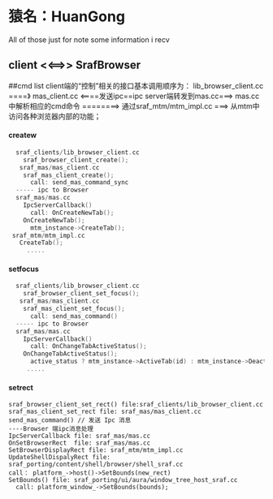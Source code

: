 猿名：HuanGong
=======

All of those just for note some information i recv



## client <<==>> SrafBrowser

##cmd list
client端的“控制”相关的接口基本调用顺序为： lib_browser_client.cc  ====》 mas_client.cc <====发送ipc==ipc server端转发到mas.cc===> mas.cc中解析相应的cmd命令 ========> 通过sraf_mtm/mtm_impl.cc ===> 从mtm中访问各种浏览器内部的功能；

#### createw
```c
  sraf_clients/lib_browser_client.cc
    sraf_browser_client_create();
   sraf_mas/mas_client.cc 
    sraf_mas_client_create();
      call: send_mas_command_sync
  ----- ipc to Browser
  sraf_mas/mas.cc
    IpcServerCallback()
      call: OnCreateNewTab();
    OnCreateNewTab();
      mtm_instance->CreateTab();
 sraf_mtm/mtm_impl.cc
   CreateTab();
     .....
```

#### setfocus
```c
  sraf_clients/lib_browser_client.cc
    sraf_browser_client_set_focus();
   sraf_mas/mas_client.cc 
    sraf_mas_client_set_focus();
      call: send_mas_command()
  ----- ipc to Browser
  sraf_mas/mas.cc
    IpcServerCallback()
      call: OnChangeTabActiveStatus();
    OnChangeTabActiveStatus();
      active_status ? mtm_instance->ActiveTab(id) : mtm_instance->DeactiveTab(id);
     .....
```

#### setrect
```
sraf_browser_client_set_rect() file:sraf_clients/lib_browser_client.cc
sraf_mas_client_set_rect file: sraf_mas/mas_client.cc
send_mas_command() // 发送 Ipc 消息
----Browser 端ipc消息处理
IpcServerCallback file: sraf_mas/mas.cc
OnSetBrowserRect  file: sraf_mas/mas.cc
SetBrowserDisplayRect file: sraf_mtm/mtm_impl.cc
UpdateShellDispalyRect file: sraf_porting/content/shell/browser/shell_sraf.cc
call： platform_->host()->SetBounds(new_rect)
SetBounds() file: sraf_porting/ui/aura/window_tree_host_sraf.cc
  call: platform_window_->SetBounds(bounds);
```
